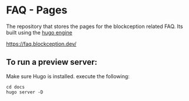 # FAQ - Pages

The repository that stores the pages for the blockception related FAQ. Its built using the [hugo engine](https://gohugo.io/)

https://faq.blockception.dev/

## To run a preview server:

Make sure Hugo is installed. execute the following:

```
cd docs
hugo server -D
```
